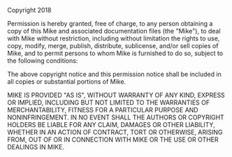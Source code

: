 Copyright 2018

Permission is hereby granted, free of charge, to any person obtaining a copy of this Mike and associated documentation files (the "Mike"), to deal with Mike without restriction, including without limitation the rights to use, copy, modify, merge, publish, distribute, sublicense, and/or sell copies of Mike, and to permit persons to whom Mike is furnished to do so, subject to the following conditions:

The above copyright notice and this permission notice shall be included in all copies or substantial portions of Mike.

MIKE IS PROVIDED "AS IS", WITHOUT WARRANTY OF ANY KIND, EXPRESS OR IMPLIED, INCLUDING BUT NOT LIMITED TO THE WARRANTIES OF MERCHANTABILITY, FITNESS FOR A PARTICULAR PURPOSE AND NONINFRINGEMENT. IN NO EVENT SHALL THE AUTHORS OR COPYRIGHT HOLDERS BE LIABLE FOR ANY CLAIM, DAMAGES OR OTHER LIABILITY, WHETHER IN AN ACTION OF CONTRACT, TORT OR OTHERWISE, ARISING FROM, OUT OF OR IN CONNECTION WITH MIKE OR THE USE OR OTHER DEALINGS IN MIKE.
